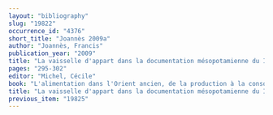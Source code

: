 ```yaml
---
layout: "bibliography"
slug: "19822"
occurrence_id: "4376"
short_title: "Joannès 2009a"
author: "Joannès, Francis"
publication_year: "2009"
title: "La vaisselle d'appart dans la documentation mésopotamienne du Ier millénaire av. J.-C."
pages: "295-302"
editor: "Michel, Cécile"
book: "L'alimentation dans l'Orient ancien, de la production à la consommation, hème IX, Cahiers des hèmes transversaux d'ArScAn vol IX, 2007-2009"
title: "La vaisselle d'appart dans la documentation mésopotamienne du Ier millénaire av. J.-C."
previous_item: "19825"
---
```

